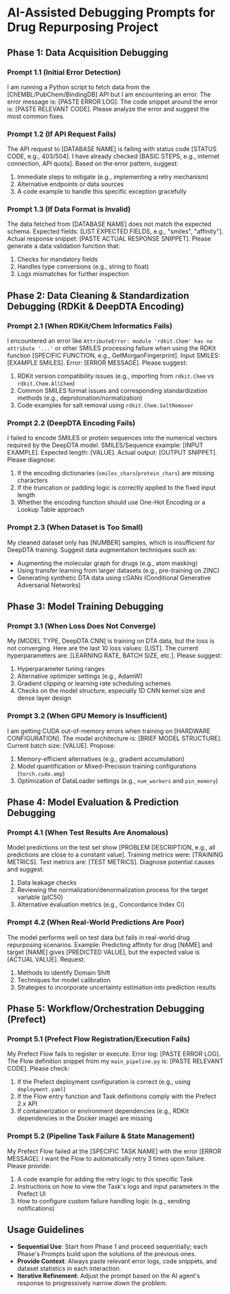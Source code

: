 # AI-Assisted Debugging Prompts for Drug Repurposing Project

## Phase 1: Data Acquisition Debugging

### Prompt 1.1 (Initial Error Detection)
I am running a Python script to fetch data from the [ChEMBL/PubChem/BindingDB] API but I am encountering an error. The error message is: [PASTE ERROR LOG]. The code snippet around the error is: [PASTE RELEVANT CODE]. Please analyze the error and suggest the most common fixes.

### Prompt 1.2 (If API Request Fails)
The API request to [DATABASE NAME] is failing with status code [STATUS CODE, e.g., 403/504]. I have already checked [BASIC STEPS, e.g., internet connection, API quota]. Based on the error pattern, suggest:
1. Immediate steps to mitigate (e.g., implementing a retry mechanism)
2. Alternative endpoints or data sources
3. A code example to handle this specific exception gracefully

### Prompt 1.3 (If Data Format is Invalid)
The data fetched from [DATABASE NAME] does not match the expected schema. Expected fields: [LIST EXPECTED FIELDS, e.g., "smiles", "affinity"]. Actual response snippet: [PASTE ACTUAL RESPONSE SNIPPET]. Please generate a data validation function that:
1. Checks for mandatory fields
2. Handles type conversions (e.g., string to float)
3. Logs mismatches for further inspection

## Phase 2: Data Cleaning & Standardization Debugging (RDKit & DeepDTA Encoding)

### Prompt 2.1 (When RDKit/Chem Informatics Fails)
I encountered an error like `AttributeError: module 'rdkit.Chem' has no attribute '...'` or other SMILES processing failure when using the RDKit function [SPECIFIC FUNCTION, e.g., GetMorganFingerprint]. Input SMILES: [EXAMPLE SMILES]. Error: [ERROR MESSAGE]. Please suggest:
1. RDKit version compatibility issues (e.g., importing from `rdkit.Chem` vs `rdkit.Chem.AllChem`)
2. Common SMILES format issues and corresponding standardization methods (e.g., deprotonation/normalization)
3. Code examples for salt removal using `rdkit.Chem.SaltRemover`

### Prompt 2.2 (DeepDTA Encoding Fails)
I failed to encode SMILES or protein sequences into the numerical vectors required by the DeepDTA model. SMILES/Sequence example: [INPUT EXAMPLE]. Expected length: [VALUE]. Actual output: [OUTPUT SNIPPET]. Please diagnose:
1. If the encoding dictionaries (`smiles_chars`/`protein_chars`) are missing characters
2. If the truncation or padding logic is correctly applied to the fixed input length
3. Whether the encoding function should use One-Hot Encoding or a Lookup Table approach

### Prompt 2.3 (When Dataset is Too Small)
My cleaned dataset only has [NUMBER] samples, which is insufficient for DeepDTA training. Suggest data augmentation techniques such as:
- Augmenting the molecular graph for drugs (e.g., atom masking)
- Using transfer learning from larger datasets (e.g., pre-training on ZINC)
- Generating synthetic DTA data using cGANs (Conditional Generative Adversarial Networks)

## Phase 3: Model Training Debugging

### Prompt 3.1 (When Loss Does Not Converge)
My [MODEL TYPE, DeepDTA CNN] is training on DTA data, but the loss is not converging. Here are the last 10 loss values: [LIST]. The current hyperparameters are: [LEARNING RATE, BATCH SIZE, etc.]. Please suggest:
1. Hyperparameter tuning ranges
2. Alternative optimizer settings (e.g., AdamW)
3. Gradient clipping or learning rate scheduling schemes
4. Checks on the model structure, especially 1D CNN kernel size and dense layer design

### Prompt 3.2 (When GPU Memory is Insufficient)
I am getting CUDA out-of-memory errors when training on [HARDWARE CONFIGURATION]. The model architecture is: [BRIEF MODEL STRUCTURE]. Current batch size: [VALUE]. Propose:
1. Memory-efficient alternatives (e.g., gradient accumulation)
2. Model quantification or Mixed-Precision training configurations (`torch.cuda.amp`)
3. Optimization of DataLoader settings (e.g., `num_workers` and `pin_memory`)

## Phase 4: Model Evaluation & Prediction Debugging

### Prompt 4.1 (When Test Results Are Anomalous)
Model predictions on the test set show [PROBLEM DESCRIPTION, e.g., all predictions are close to a constant value]. Training metrics were: [TRAINING METRICS]. Test metrics are: [TEST METRICS]. Diagnose potential causes and suggest:
1. Data leakage checks
2. Reviewing the normalization/denormalization process for the target variable (pIC50)
3. Alternative evaluation metrics (e.g., Concordance Index Ci)

### Prompt 4.2 (When Real-World Predictions Are Poor)
The model performs well on test data but fails in real-world drug repurposing scenarios. Example: Predicting affinity for drug [NAME] and target [NAME] gives [PREDICTED VALUE], but the expected value is [ACTUAL VALUE]. Request:
1. Methods to identify Domain Shift
2. Techniques for model calibration
3. Strategies to incorporate uncertainty estimation into prediction results

## **Phase 5: Workflow/Orchestration Debugging (Prefect)**

### Prompt 5.1 (Prefect Flow Registration/Execution Fails)
My Prefect Flow fails to register or execute. Error log: [PASTE ERROR LOG]. The Flow definition snippet from my `main_pipeline.py` is: [PASTE RELEVANT CODE]. Please check:
1. If the Prefect deployment configuration is correct (e.g., using `deployment.yaml`)
2. If the Flow entry function and Task definitions comply with the Prefect 2.x API
3. If containerization or environment dependencies (e.g., RDKit dependencies in the Docker image) are missing

### Prompt 5.2 (Pipeline Task Failure & State Management)
My Prefect Flow failed at the [SPECIFIC TASK NAME] with the error [ERROR MESSAGE]. I want the Flow to automatically retry 3 times upon failure. Please provide:
1. A code example for adding the retry logic to this specific Task
2. Instructions on how to view the Task's logs and input parameters in the Prefect UI
3. How to configure custom failure handling logic (e.g., sending notifications)

## Usage Guidelines
- **Sequential Use**: Start from Phase 1 and proceed sequentially; each Phase's Prompts build upon the solutions of the previous ones.
- **Provide Context**: Always paste relevant error logs, code snippets, and dataset statistics in each interaction.
- **Iterative Refinement**: Adjust the prompt based on the AI agent's response to progressively narrow down the problem.